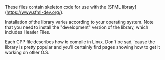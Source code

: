 
These files contain skeleton code for use with the [SFML library] (https://www.sfml-dev.org/).

Installation of the library varies according to your operating system.
Note that you need to install the "development" version of the library, which includes Header Files.

Each CPP file describes how to compile in Linux. Don't be sad, 'cause the library is pretty popular and you'll certainly find pages showing how to get it working on other O.S.
